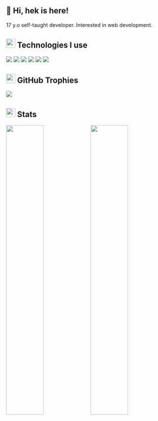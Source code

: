 <h2 width="100%">👋 Hi, hek is here!</h2>
<p width="100%">17 y.o self-taught developer. Interested in web development. </p>

<h2 width="100%"><img width="25" src="https://em-content.zobj.net/thumbs/72/apple/354/laptop_1f4bb.png" /> Technologies I use</h2>


<img src="https://skillicons.dev/icons?i=javascript,typescript&theme=dark" />
<img src="https://skillicons.dev/icons?i=react,nextjs,nodejs,tailwindcss,webpack,express&theme=dark" />
<img src="https://skillicons.dev/icons?i=html,css,markdown&theme=dark" />
<img src="https://skillicons.dev/icons?i=mongodb,firebase&theme=dark" />
<img src="https://skillicons.dev/icons?i=vercel,netlify,heroku,aws,replit&theme=dark" />
<img src="https://skillicons.dev/icons?i=github,git,vscode,figma,ps,ae&theme=dark" />



<h2 width="100%"><img width="25" src="https://em-content.zobj.net/thumbs/72/apple/354/trophy_1f3c6.png" /> GitHub Trophies</h2>
<img src="https://github-profile-trophy.vercel.app/?username=heksune&theme=darkhub&no-frame=true" />

<h2 width="100%"><img width="25" src="https://em-content.zobj.net/thumbs/72/apple/354/crystal-ball_1f52e.png" /> Stats</h2>
<img align="left" width="45%" src="https://github-readme-stats.vercel.app/api?username=heksune&show_icons=true&theme=react&hide_border=true&bg_color=0D1117">
<img align="left" width="45%" src="https://github-readme-streak-stats.herokuapp.com/?user=heksune&theme=black-ice&hide_border=true&stroke=0000&background=0D1117">
